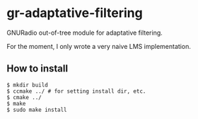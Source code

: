 # gr-adaptative-filtering
GNURadio out-of-tree module for adaptative filtering.

For the moment, I only wrote a very naive LMS implementation.

## How to install

```
$ mkdir build
$ ccmake ../ # for setting install dir, etc.
$ cmake ../
$ make
$ sudo make install
```
